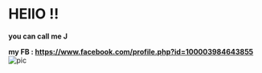 
# HEllO !! 
**you can call me J**

**my FB : https://www.facebook.com/profile.php?id=100003984643855** \
![pic](https://scontent.fbkk10-1.fna.fbcdn.net/v/t1.0-9/118415231_1941192792690190_847917073430785663_o.jpg?_nc_cat=109&ccb=2&_nc_sid=e3f864&_nc_eui2=AeGO2tQwMUKHwKOmBK9bwb26d-6uJu6OT2l37q4m7o5PaQDziccUnhptaN8qwrsyw-Vg7h4HuqmPQc4XhixtwpK_&_nc_ohc=cliKiUmf3lcAX96Q5fK&_nc_ht=scontent.fbkk10-1.fna&oh=ce8da12716c1b5ddabbd99ad0b627e40&oe=600B3D81)

